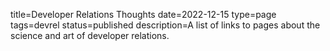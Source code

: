 title=Developer Relations Thoughts
date=2022-12-15
type=page
tags=devrel
status=published
description=A list of links to pages about the science and art of developer relations.
~~~~~~

